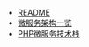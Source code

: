 * [README](/person/系统架构/)
* [微服务架构一览](/person/系统架构/微服务架构/微服务架构一览)
* [PHP微服务技术栈](/person/系统架构/微服务架构/PHP微服务技术栈)
